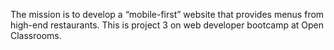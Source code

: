 The mission is to develop a “mobile-first” website that provides menus from high-end restaurants.
This is project 3 on web developer bootcamp at Open Classrooms.
